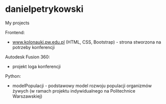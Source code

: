# danielpetrykowski
My projects 

Frontend:
- www.kolonauki.pw.edu.pl   (HTML, CSS, Bootstrap) - strona stworzona na potrzeby konferencji

Autodesk Fusion 360:
- projekt loga konferencji

Python:
- modelPopulacji - podstawowy model rozwoju populacji organizmów żywych (w ramach projektu indywidualnego na Politechnice Warszawskiej)
